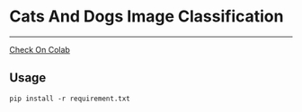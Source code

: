 # Cats And Dogs Image Classification
--------------------------------

[Check On Colab](https://colab.research.google.com/drive/1LAb-MV0rWAHZK6hSIevNOPfmry2HmAhj)



## Usage


  
    pip install -r requirement.txt
   
